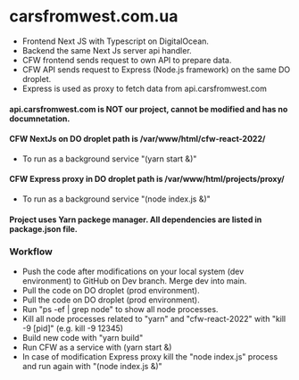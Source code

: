 # carsfromwest.com.ua
 -  Frontend Next JS with Typescript on DigitalOcean.
 -  Backend the same Next Js server api handler.
 -  CFW frontend sends request to own API to prepare data.    
 -  CFW API sends request to Express (Node.js framework) on the same DO droplet.
 -  Express is used as proxy to fetch data from api.carsfromwest.com


#### api.carsfromwest.com is NOT our project, cannot be modified and has no documnetation.


#### CFW NextJs on DO droplet path is /var/www/html/cfw-react-2022/
 - To run as a background service "(yarn start &)"


#### CFW Express proxy in DO droplet path is /var/www/html/projects/proxy/
 - To run as a background service "(node index.js &)"


#### Project uses Yarn packege manager. All dependencies are listed in package.json file.


### Workflow
 - Push the code after modifications on your local system (dev environment) to GitHub on Dev branch. Merge dev into main.
 - Pull the code on DO droplet (prod environment).
 - Pull the code on DO droplet (prod environment).
 - Run "ps -ef | grep node" to show all node processes.
 - Kill all node processes related to "yarn" and "cfw-react-2022" with "kill -9 [pid]" (e.g. kill -9 12345)
 - Build new code with "yarn build"
 - Run CFW as a service with (yarn start &)
 - In case of modification Express proxy kill the "node index.js" process and run again with "(node index.js &)"
